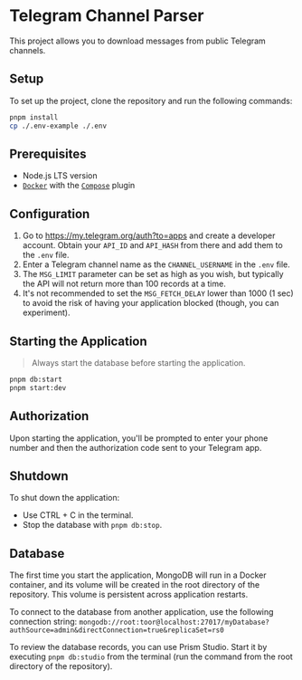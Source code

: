# Telegram Channel Parser

This project allows you to download messages from public Telegram channels.

## Setup

To set up the project, clone the repository and run the following commands:

```bash
pnpm install
cp ./.env-example ./.env
```

## Prerequisites

- Node.js LTS version
- [`Docker`](https://www.digitalocean.com/community/tutorials/how-to-install-and-use-docker-on-ubuntu-22-04) with the [`Compose`](https://docs.docker.com/compose/install/linux/) plugin

## Configuration

1. Go to https://my.telegram.org/auth?to=apps and create a developer account. Obtain your `API_ID` and `API_HASH` from there and add them to the `.env` file.
2. Enter a Telegram channel name as the `CHANNEL_USERNAME` in the `.env` file.
3. The `MSG_LIMIT` parameter can be set as high as you wish, but typically the API will not return more than 100 records at a time.
4. It's not recommended to set the `MSG_FETCH_DELAY` lower than 1000 (1 sec) to avoid the risk of having your application blocked (though, you can experiment).

## Starting the Application

> Always start the database before starting the application.

```bash
pnpm db:start
pnpm start:dev
```

## Authorization

Upon starting the application, you'll be prompted to enter your phone number and then the authorization code sent to your Telegram app.

## Shutdown

To shut down the application:
- Use CTRL + C in the terminal.
- Stop the database with `pnpm db:stop`.

## Database

The first time you start the application, MongoDB will run in a Docker container, and its volume will be created in the root directory of the repository. This volume is persistent across application restarts.

To connect to the database from another application, use the following connection string:
`mongodb://root:toor@localhost:27017/myDatabase?authSource=admin&directConnection=true&replicaSet=rs0`

To review the database records, you can use Prism Studio. Start it by executing `pnpm db:studio` from the terminal (run the command from the root directory of the repository).
